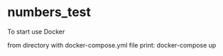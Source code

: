 # numbers_test

To start use Docker

from directory with docker-compose.yml file print:
  docker-compose up

